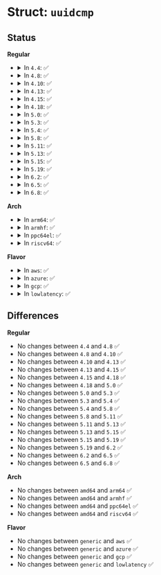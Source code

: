 # Struct: <code>uuidcmp</code>

## Status
<b>Regular</b>
<ul>
<li>
<details>
<summary>In <code>4.4</code>: ✅</summary>

```c
struct uuidcmp {
    const char *uuid;
    int len;
};
```
</details>
</li>
<li>
<details>
<summary>In <code>4.8</code>: ✅</summary>

```c
struct uuidcmp {
    const char *uuid;
    int len;
};
```
</details>
</li>
<li>
<details>
<summary>In <code>4.10</code>: ✅</summary>

```c
struct uuidcmp {
    const char *uuid;
    int len;
};
```
</details>
</li>
<li>
<details>
<summary>In <code>4.13</code>: ✅</summary>

```c
struct uuidcmp {
    const char *uuid;
    int len;
};
```
</details>
</li>
<li>
<details>
<summary>In <code>4.15</code>: ✅</summary>

```c
struct uuidcmp {
    const char *uuid;
    int len;
};
```
</details>
</li>
<li>
<details>
<summary>In <code>4.18</code>: ✅</summary>

```c
struct uuidcmp {
    const char *uuid;
    int len;
};
```
</details>
</li>
<li>
<details>
<summary>In <code>5.0</code>: ✅</summary>

```c
struct uuidcmp {
    const char *uuid;
    int len;
};
```
</details>
</li>
<li>
<details>
<summary>In <code>5.3</code>: ✅</summary>

```c
struct uuidcmp {
    const char *uuid;
    int len;
};
```
</details>
</li>
<li>
<details>
<summary>In <code>5.4</code>: ✅</summary>

```c
struct uuidcmp {
    const char *uuid;
    int len;
};
```
</details>
</li>
<li>
<details>
<summary>In <code>5.8</code>: ✅</summary>

```c
struct uuidcmp {
    const char *uuid;
    int len;
};
```
</details>
</li>
<li>
<details>
<summary>In <code>5.11</code>: ✅</summary>

```c
struct uuidcmp {
    const char *uuid;
    int len;
};
```
</details>
</li>
<li>
<details>
<summary>In <code>5.13</code>: ✅</summary>

```c
struct uuidcmp {
    const char *uuid;
    int len;
};
```
</details>
</li>
<li>
<details>
<summary>In <code>5.15</code>: ✅</summary>

```c
struct uuidcmp {
    const char *uuid;
    int len;
};
```
</details>
</li>
<li>
<details>
<summary>In <code>5.19</code>: ✅</summary>

```c
struct uuidcmp {
    const char *uuid;
    int len;
};
```
</details>
</li>
<li>
<details>
<summary>In <code>6.2</code>: ✅</summary>

```c
struct uuidcmp {
    const char *uuid;
    int len;
};
```
</details>
</li>
<li>
<details>
<summary>In <code>6.5</code>: ✅</summary>

```c
struct uuidcmp {
    const char *uuid;
    int len;
};
```
</details>
</li>
<li>
<details>
<summary>In <code>6.8</code>: ✅</summary>

```c
struct uuidcmp {
    const char *uuid;
    int len;
};
```
</details>
</li>
</ul>
<b>Arch</b>
<ul>
<li>
<details>
<summary>In <code>arm64</code>: ✅</summary>

```c
struct uuidcmp {
    const char *uuid;
    int len;
};
```
</details>
</li>
<li>
<details>
<summary>In <code>armhf</code>: ✅</summary>

```c
struct uuidcmp {
    const char *uuid;
    int len;
};
```
</details>
</li>
<li>
<details>
<summary>In <code>ppc64el</code>: ✅</summary>

```c
struct uuidcmp {
    const char *uuid;
    int len;
};
```
</details>
</li>
<li>
<details>
<summary>In <code>riscv64</code>: ✅</summary>

```c
struct uuidcmp {
    const char *uuid;
    int len;
};
```
</details>
</li>
</ul>
<b>Flavor</b>
<ul>
<li>
<details>
<summary>In <code>aws</code>: ✅</summary>

```c
struct uuidcmp {
    const char *uuid;
    int len;
};
```
</details>
</li>
<li>
<details>
<summary>In <code>azure</code>: ✅</summary>

```c
struct uuidcmp {
    const char *uuid;
    int len;
};
```
</details>
</li>
<li>
<details>
<summary>In <code>gcp</code>: ✅</summary>

```c
struct uuidcmp {
    const char *uuid;
    int len;
};
```
</details>
</li>
<li>
<details>
<summary>In <code>lowlatency</code>: ✅</summary>

```c
struct uuidcmp {
    const char *uuid;
    int len;
};
```
</details>
</li>
</ul>

## Differences
<b>Regular</b>
<ul>
<li>
No changes between <code>4.4</code> and <code>4.8</code> ✅
</li>
<li>
No changes between <code>4.8</code> and <code>4.10</code> ✅
</li>
<li>
No changes between <code>4.10</code> and <code>4.13</code> ✅
</li>
<li>
No changes between <code>4.13</code> and <code>4.15</code> ✅
</li>
<li>
No changes between <code>4.15</code> and <code>4.18</code> ✅
</li>
<li>
No changes between <code>4.18</code> and <code>5.0</code> ✅
</li>
<li>
No changes between <code>5.0</code> and <code>5.3</code> ✅
</li>
<li>
No changes between <code>5.3</code> and <code>5.4</code> ✅
</li>
<li>
No changes between <code>5.4</code> and <code>5.8</code> ✅
</li>
<li>
No changes between <code>5.8</code> and <code>5.11</code> ✅
</li>
<li>
No changes between <code>5.11</code> and <code>5.13</code> ✅
</li>
<li>
No changes between <code>5.13</code> and <code>5.15</code> ✅
</li>
<li>
No changes between <code>5.15</code> and <code>5.19</code> ✅
</li>
<li>
No changes between <code>5.19</code> and <code>6.2</code> ✅
</li>
<li>
No changes between <code>6.2</code> and <code>6.5</code> ✅
</li>
<li>
No changes between <code>6.5</code> and <code>6.8</code> ✅
</li>
</ul>
<b>Arch</b>
<ul>
<li>
No changes between <code>amd64</code> and <code>arm64</code> ✅
</li>
<li>
No changes between <code>amd64</code> and <code>armhf</code> ✅
</li>
<li>
No changes between <code>amd64</code> and <code>ppc64el</code> ✅
</li>
<li>
No changes between <code>amd64</code> and <code>riscv64</code> ✅
</li>
</ul>
<b>Flavor</b>
<ul>
<li>
No changes between <code>generic</code> and <code>aws</code> ✅
</li>
<li>
No changes between <code>generic</code> and <code>azure</code> ✅
</li>
<li>
No changes between <code>generic</code> and <code>gcp</code> ✅
</li>
<li>
No changes between <code>generic</code> and <code>lowlatency</code> ✅
</li>
</ul>
